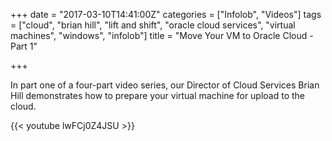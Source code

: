 +++
date = "2017-03-10T14:41:00Z"
categories = ["Infolob", "Videos"]
tags = ["cloud", "brian hill", "lift and shift", "oracle cloud services", "virtual machines", "windows", "infolob"]
title = "Move Your VM to Oracle Cloud - Part 1"

+++

In part one of a four-part video series, our Director of Cloud Services Brian Hill demonstrates how to prepare your virtual machine for upload to the cloud.
 
{{< youtube lwFCj0Z4JSU >}}